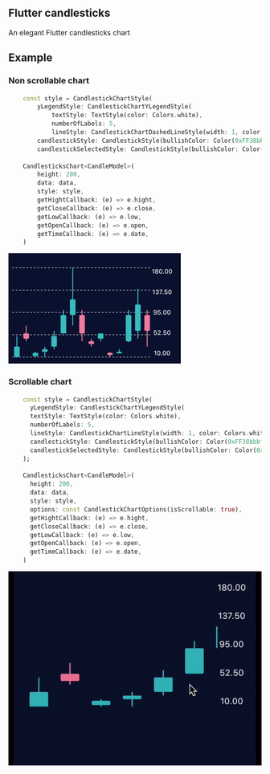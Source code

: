 ## Flutter candlesticks

An elegant Flutter candlesticks chart

## Example

### Non scrollable chart

```dart
    const style = CandlestickChartStyle(
        yLegendStyle: CandlestickChartYLegendStyle(
            textStyle: TextStyle(color: Colors.white),
            numberOfLabels: 5,
            lineStyle: CandlestickChartDashedLineStyle(width: 1, color: Colors.white)),
        candlestickStyle: CandlestickStyle(bullishColor: Color(0xFF38bbbf), bearishColor: Color(0xFFed7b9e)),
        candlestickSelectedStyle: CandlestickStyle(bullishColor: Color(0xff25787b), bearishColor: Color(0xff9d4963)));
    
    CandlesticksChart<CandleModel>(
        height: 200,
        data: data,
        style: style,
        getHightCallback: (e) => e.hight,
        getCloseCallback: (e) => e.close,
        getLowCallback: (e) => e.low,
        getOpenCallback: (e) => e.open,
        getTimeCallback: (e) => e.date,
    )
```

![Non scrollable](https://github.com/AdrienAudouard/flutter_candlestick/blob/main/readme_images/non_scrollable.png?raw=true)

### Scrollable chart

```dart
    const style = CandlestickChartStyle(
      yLegendStyle: CandlestickChartYLegendStyle(
      textStyle: TextStyle(color: Colors.white),
      numberOfLabels: 5,
      lineStyle: CandlestickChartLineStyle(width: 1, color: Colors.white)),
      candlestickStyle: CandlestickStyle(bullishColor: Color(0xFF38bbbf), bearishColor: Color(0xFFed7b9e)),
      candlestickSelectedStyle: CandlestickStyle(bullishColor: Color(0xff25787b), bearishColor: Color(0xff9d4963))
    );

    CandlesticksChart<CandleModel>(
      height: 200,
      data: data,
      style: style,
      options: const CandlestickChartOptions(isScrollable: true),
      getHightCallback: (e) => e.hight,
      getCloseCallback: (e) => e.close,
      getLowCallback: (e) => e.low,
      getOpenCallback: (e) => e.open,
      getTimeCallback: (e) => e.date,
    )
```

![Scrollable](https://github.com/AdrienAudouard/flutter_candlestick/blob/main/readme_images/candlestick.gif?raw=true)